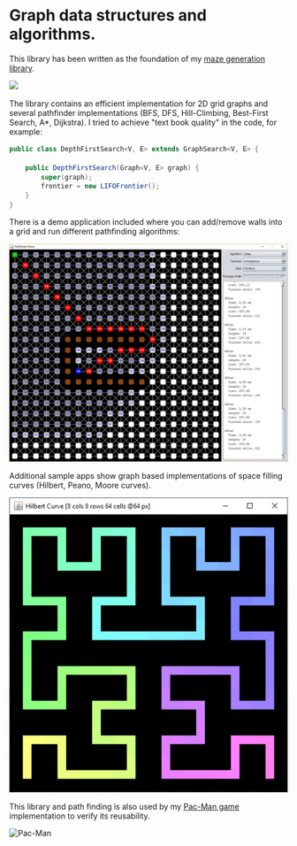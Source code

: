 # Graph data structures and algorithms.

This library has been written as the foundation of my [maze generation library](https://github.com/armin-reichert/mazes). 

<img width="640" src="https://github.com/armin-reichert/mazes/blob/master/MazeDemos/images/gen/maze_80x60_WilsonUSTRecursiveCrosses.gif"/>

The library contains an efficient implementation for 2D grid graphs and several pathfinder implementations (BFS, DFS, Hill-Climbing, Best-First Search, A*, Dijkstra). I tried to achieve "text book quality" in the code, for example:

```java
public class DepthFirstSearch<V, E> extends GraphSearch<V, E> {

	public DepthFirstSearch(Graph<V, E> graph) {
		super(graph);
		frontier = new LIFOFrontier();
	}
}
```

There is a demo application included where you can add/remove walls into a grid and run different pathfinding algorithms:

![Path finding demo application](https://github.com/armin-reichert/graph/blob/master/GraphDemos/doc/astar.png)


Additional sample apps show graph based implementations of space filling curves (Hilbert, Peano, Moore curves).

![Hilbert curve](https://github.com/armin-reichert/graph/blob/master/GraphDemos/doc/hilbert.png)

This library and path finding is also used by my [Pac-Man game](https://github.com/armin-reichert/pacman) implementation
to verify its reusability.

![Pac-Man](https://github.com/armin-reichert/pacman/blob/master/doc/pacman-pathfinding.png)
